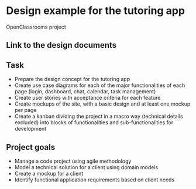 # Design example for the tutoring app

OpenClassrooms project

## Link to the design documents

[]()

## Task

- Prepare the design concept for the tutoring app
- Create use case diagrams for each of the major functionalities of each page (login, dashboard, chat, calendar, task management)
- Create user stories with acceptance criteria for each feature
- Create mockups of the site, with a basic design and at least one mockup per page
- Create a kanban dividing the project in a macro way (technical details excluded) into blocks of functionalities and sub-functionalities for development

## Project goals

- Manage a code project using agile methodology
- Model a technical solution for a client using domain models
- Create a mockup for a client
- Identify functional application requirements based on client needs
